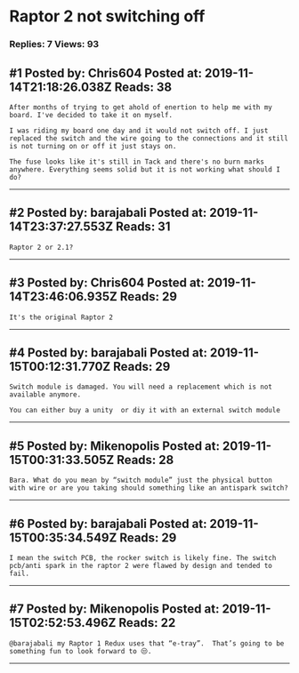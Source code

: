 # Raptor 2 not switching off

### Replies: 7 Views: 93

## \#1 Posted by: Chris604 Posted at: 2019-11-14T21:18:26.038Z Reads: 38

```
After months of trying to get ahold of enertion to help me with my board. I've decided to take it on myself.

I was riding my board one day and it would not switch off. I just replaced the switch and the wire going to the connections and it still is not turning on or off it just stays on.

The fuse looks like it's still in Tack and there's no burn marks anywhere. Everything seems solid but it is not working what should I do?
```

---
## \#2 Posted by: barajabali Posted at: 2019-11-14T23:37:27.553Z Reads: 31

```
Raptor 2 or 2.1?
```

---
## \#3 Posted by: Chris604 Posted at: 2019-11-14T23:46:06.935Z Reads: 29

```
It's the original Raptor 2
```

---
## \#4 Posted by: barajabali Posted at: 2019-11-15T00:12:31.770Z Reads: 29

```
Switch module is damaged. You will need a replacement which is not available anymore.

You can either buy a unity  or diy it with an external switch module
```

---
## \#5 Posted by: Mikenopolis Posted at: 2019-11-15T00:31:33.505Z Reads: 28

```
Bara. What do you mean by “switch module” just the physical button with wire or are you taking should something like an antispark switch?
```

---
## \#6 Posted by: barajabali Posted at: 2019-11-15T00:35:34.549Z Reads: 29

```
I mean the switch PCB, the rocker switch is likely fine. The switch pcb/anti spark in the raptor 2 were flawed by design and tended to fail.
```

---
## \#7 Posted by: Mikenopolis Posted at: 2019-11-15T02:52:53.496Z Reads: 22

```
@barajabali my Raptor 1 Redux uses that “e-tray”.  That’s going to be something fun to look forward to 😒.
```

---
